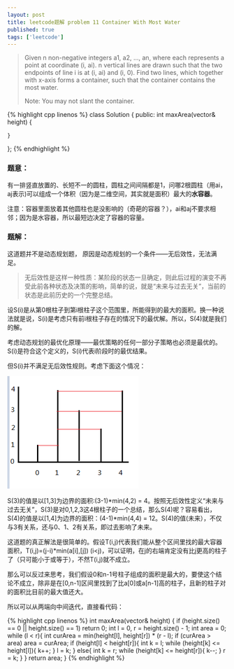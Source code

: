 ```yaml
---
layout: post
title: leetcode题解 problem 11 Container With Most Water
published: true
tags: ['leetcode']
---
```


> Given n non-negative integers a1, a2, ..., an, where each represents a point at coordinate (i, ai). n vertical lines are drawn such that the two endpoints of line i is at (i, ai) and (i, 0). Find two lines, which together with x-axis forms a container, such that the container contains the most water.
> 
> Note: You may not slant the container.
> 

<!--more-->

{% highlight cpp linenos %}
class Solution {
public:
    int maxArea(vector<int>& height) {
        
    }
};
{% endhighlight %}


### 题意：

有一排竖直放置的、长短不一的圆柱，圆柱之间间隔都是1，问哪2根圆柱（用ai，aj表示)可以组成一个体积（因为是二维空间，其实就是面积）最大的**水容器**。

注意：容器里面放着其他圆柱也是没影响的（奇葩的容器？），ai和aj不要求相邻；因为是水容器，所以最短边决定了容器的容量。

### 题解：

这道题并不是动态规划题， 原因是动态规划的一个条件——无后效性，无法满足。

> 无后效性是这样一种性质：某阶段的状态一旦确定，则此后过程的演变不再受此前各种状态及决策的影响，简单的说，就是“未来与过去无关”，当前的状态是此前历史的一个完整总结。


设S(i)是从第0根柱子到第i根柱子这个范围里，所能得到的最大的面积。换一种说法就是说，S(i)是考虑只有前i根柱子存在的情况下的最优解。所以，S(4)就是我们的解。

考虑动态规划的最优化原理——最优策略的任何一部分子策略也必须是最优的。
S(i)是符合这个定义的，S(i)代表i阶段时的最优结果。

但S(i)并不满足无后效性规则。考虑下面这个情况：

![1.png](../images/2015.7/1.png)

S(3)的值是以[1,3]为边界的面积:(3-1)*min(4,2) = 4。按照无后效性定义“未来与过去无关”，S(3)是对0,1,2,3这4根柱子的一个总结，那么S(4)呢？容易看出，S(4)的值是以[1,4]为边界的面积：(4-1)*min(4,4) = 12。S(4)的值(未来），不仅与3有关系，还与0、1、2有关系，即过去影响了未来。

这道题的真正解法是很简单的。假设T(i,j)代表我们能从整个区间里找的最大容器面积，T(i,j)=(j-i)*min(a[i],[j]) (i<j)，可以证明，在j的右端肯定没有比j更高的柱子了（只可能小于或等于），不然T(i,j)就不成立。

那么可以反过来思考，我们假设0和n-1号柱子组成的面积是最大的，要使这个结论不成立，除非是在[0,n-1]区间里找到了比a[0]或a[n-1]高的柱子，且新的柱子对的面积比目前的最大值还大。

所以可以从两端向中间迭代，直接看代码：

{% highlight cpp linenos %}
	int maxArea(vector<int>& height) {
		if (height.size() == 0 || height.size() == 1)
			return 0;
		int l = 0, r = height.size() - 1;
		int area = 0;
		while (l < r){
			int curArea = min(height[l], height[r]) * (r - l);
			if (curArea > area)
				area = curArea;
			if (height[l] < height[r]){
				int k = l;
				while (height[k] <= height[l]){
					k++;
				}
				l = k;
			}
			else{
				int k = r;
				while (height[k] <= height[r]){
					k--;
				}
				r = k;
			}
		}
		return area;
	}
{% endhighlight %}

